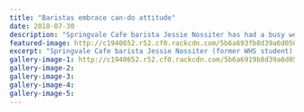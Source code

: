 ```yaml
---
title: "Baristas embrace can-do attitude"
date: 2018-07-30
description: "Springvale Cafe barista Jessie Nossiter has had a busy week as part of the Coffee for a Can food drive..."
featured-image: http://c1940652.r52.cf0.rackcdn.com/5b6a693fb8d39a6d050006b6/Jessie-Nossiter-ex-Chron-30-july.gif
excerpt: "Springvale Cafe barista Jessie Nossiter (former WHS student) has had a busy week as part of the Coffee for a Can food drive."
gallery-image-1: http://c1940652.r52.cf0.rackcdn.com/5b6a6919b8d39a6d050006b4/Jessie-Nossiter-ex-with-cans-Chron-30-july.gif
gallery-image-2: 
gallery-image-3: 
gallery-image-4: 
gallery-image-5: 
---
```

